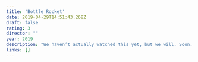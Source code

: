 ```yaml
---
title: 'Bottle Rocket'
date: 2019-04-29T14:51:43.268Z
draft: false
rating: 3
director: ""
year: 2019
description: "We haven’t actually watched this yet, but we will. Soon. And maybe a way to\nrate this would just be to put the number as the first line?\n"
links: []
---
```


